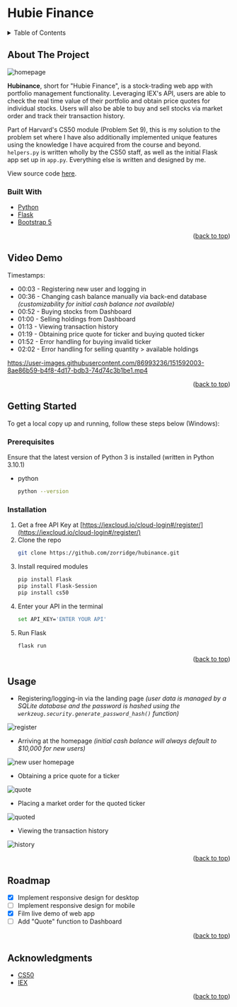 # Hubie Finance

<!-- TABLE OF CONTENTS -->
<details>
  <summary>Table of Contents</summary>
  <ol>
    <li>
      <a href="#about-the-project">About The Project</a>
      <ul>
        <li><a href="#built-with">Built With</a></li>
      </ul>
    </li>
    <li><a href="#video-demo">Video Demo</a></li>
    <li>
      <a href="#getting-started">Getting Started</a>
      <ul>
        <li><a href="#prerequisites">Prerequisites</a></li>
        <li><a href="#installation">Installation</a></li>
      </ul>
    </li>
    <li><a href="#usage">Usage</a></li>
    <li><a href="#roadmap">Roadmap</a></li>
    <li><a href="#acknowledgments">Acknowledgments</a></li>
  </ol>
</details>



<!-- ABOUT THE PROJECT -->
## About The Project

![homepage](/demo/homepage.png)

**Hubinance**, short for "Hubie Finance", is a stock-trading web app with portfolio management functionality. Leveraging IEX's API, users are able to check the real time value of their portfolio and obtain price quotes for individual stocks. Users will also be able to buy and sell stocks via market order and track their transaction history.

Part of Harvard's CS50 module (Problem Set 9), this is my solution to the problem set where I have also additionally implemented unique features using the knowledge I have acquired from the course and beyond. `helpers.py` is written wholly by the CS50 staff, as well as the initial Flask app set up in `app.py`. Everything else is written and designed by me. 

View source code [here](/app.py).

### Built With

* [Python](https://www.python.org/)
* [Flask](https://flask.palletsprojects.com/en/2.0.x/)
* [Bootstrap 5](https://getbootstrap.com)

<p align="right">(<a href="#top">back to top</a>)</p>


<!-- VIDEO DEMO -->
## Video Demo
Timestamps:
* 00:03 - Registering new user and logging in
* 00:36 - Changing cash balance manually via back-end database *(customizability for initial cash balance not available)*
* 00:52 - Buying stocks from Dashboard
* 01:00 - Selling holdings from Dashboard
* 01:13 - Viewing transaction history
* 01:19 - Obtaining price quote for ticker and buying quoted ticker
* 01:52 - Error handling for buying invalid ticker
* 02:02 - Error handling for selling quantity > available holdings

https://user-images.githubusercontent.com/86993236/151592003-8ae86b59-b4f8-4d17-bdb3-74d74c3b1be1.mp4

<p align="right">(<a href="#top">back to top</a>)</p>



<!-- GETTING STARTED -->
## Getting Started

To get a local copy up and running, follow these steps below (Windows):

### Prerequisites

Ensure that the latest version of Python 3 is installed (written in Python 3.10.1)
* python
  ```sh
  python --version
  ```

### Installation

1. Get a free API Key at [https://iexcloud.io/cloud-login#/register/](https://iexcloud.io/cloud-login#/register/)
2. Clone the repo
   ```sh
   git clone https://github.com/zorridge/hubinance.git
   ```
3. Install required modules
   ```sh
   pip install Flask
   pip install Flask-Session
   pip install cs50
   ```
4. Enter your API in the terminal
   ```sh
   set API_KEY='ENTER YOUR API'
   ```
5. Run Flask
   ```sh
   flask run
   ```

<p align="right">(<a href="#top">back to top</a>)</p>



<!-- USAGE EXAMPLES -->
## Usage
* Registering/logging-in via the landing page *(user data is managed by a SQLite database and the password is hashed using the `werkzeug.security.generate_password_hash()` function)*

![register](/demo/register.png)

* Arriving at the homepage *(initial cash balance will always default to $10,000 for new users)*

![new user homepage](/demo/homepageEmpty.png)

* Obtaining a price quote for a ticker

![quote](/demo/quote.png)

* Placing a market order for the quoted ticker

![quoted](/demo/quoted.png)

* Viewing the transaction history

![history](/demo/history.png)

<p align="right">(<a href="#top">back to top</a>)</p>



<!-- ROADMAP -->
## Roadmap

- [x] Implement responsive design for desktop
- [ ] Implement responsive design for mobile
- [x] Film live demo of web app
- [ ] Add "Quote" function to Dashboard

<p align="right">(<a href="#top">back to top</a>)</p>



<!-- ACKNOWLEDGMENTS -->
## Acknowledgments

* [CS50](https://cs50.harvard.edu/x/2022/psets/9/finance/)
* [IEX](https://iexcloud.io/cloud-login#/register/)

<p align="right">(<a href="#top">back to top</a>)</p>
